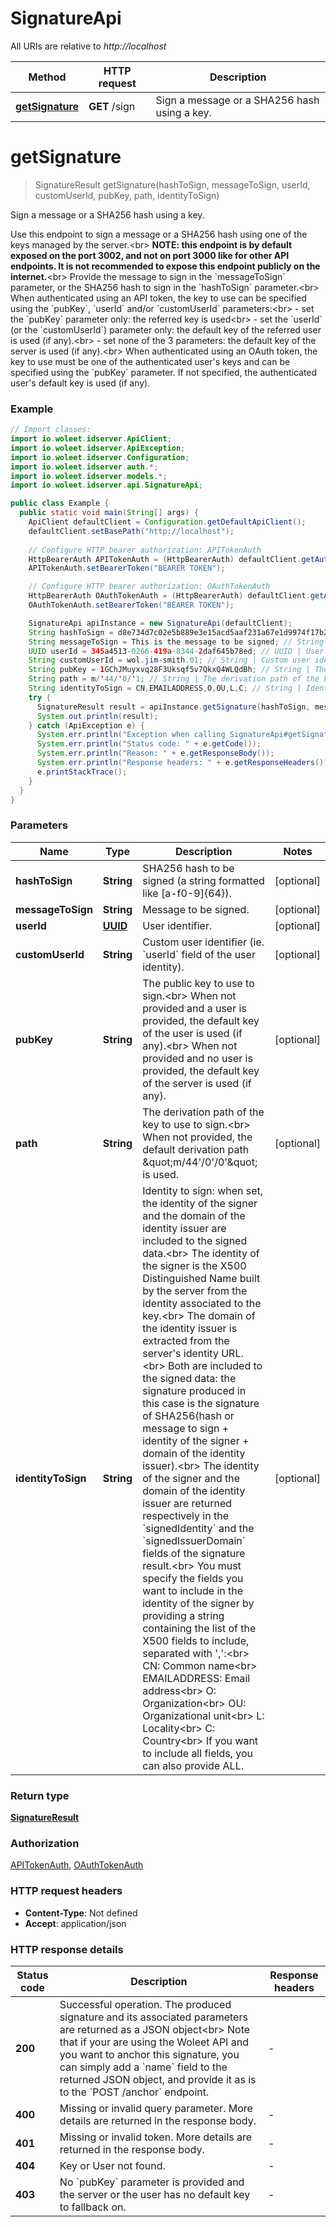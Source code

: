 # SignatureApi

All URIs are relative to *http://localhost*

Method | HTTP request | Description
------------- | ------------- | -------------
[**getSignature**](SignatureApi.md#getSignature) | **GET** /sign | Sign a message or a SHA256 hash using a key.


<a name="getSignature"></a>
# **getSignature**
> SignatureResult getSignature(hashToSign, messageToSign, userId, customUserId, pubKey, path, identityToSign)

Sign a message or a SHA256 hash using a key.

Use this endpoint to sign a message or a SHA256 hash using one of the keys managed by the server.&lt;br&gt; **NOTE: this endpoint is by default exposed on the port 3002, and not on port 3000 like for other API endpoints. It is not recommended to expose this endpoint publicly on the internet.**&lt;br&gt; Provide the message to sign in the &#x60;messageToSign&#x60; parameter, or the SHA256 hash to sign in the &#x60;hashToSign&#x60; parameter.&lt;br&gt; When authenticated using an API token, the key to use can be specified using the &#x60;pubKey&#x60;, &#x60;userId&#x60; and/or &#x60;customUserId&#x60; parameters:&lt;br&gt; - set the &#x60;pubKey&#x60; parameter only: the referred key is used&lt;br&gt; - set the &#x60;userId&#x60; (or the &#x60;customUserId&#x60;) parameter only: the default key of the referred user is used (if any).&lt;br&gt; - set none of the 3 parameters: the default key of the server is used (if any).&lt;br&gt; When authenticated using an OAuth token, the key to use must be one of the authenticated user&#39;s keys and can be specified using the &#x60;pubKey&#x60; parameter. If not specified, the authenticated user&#39;s default key is used (if any). 

### Example
```java
// Import classes:
import io.woleet.idserver.ApiClient;
import io.woleet.idserver.ApiException;
import io.woleet.idserver.Configuration;
import io.woleet.idserver.auth.*;
import io.woleet.idserver.models.*;
import io.woleet.idserver.api.SignatureApi;

public class Example {
  public static void main(String[] args) {
    ApiClient defaultClient = Configuration.getDefaultApiClient();
    defaultClient.setBasePath("http://localhost");
    
    // Configure HTTP bearer authorization: APITokenAuth
    HttpBearerAuth APITokenAuth = (HttpBearerAuth) defaultClient.getAuthentication("APITokenAuth");
    APITokenAuth.setBearerToken("BEARER TOKEN");

    // Configure HTTP bearer authorization: OAuthTokenAuth
    HttpBearerAuth OAuthTokenAuth = (HttpBearerAuth) defaultClient.getAuthentication("OAuthTokenAuth");
    OAuthTokenAuth.setBearerToken("BEARER TOKEN");

    SignatureApi apiInstance = new SignatureApi(defaultClient);
    String hashToSign = d8e734d7c02e5b889e3e15acd5aaf231a67e1d9974f17b2c907148c4f4a7f975; // String | SHA256 hash to be signed (a string formatted like [a-f0-9]{64}).
    String messageToSign = This is the message to be signed; // String | Message to be signed.
    UUID userId = 345a4513-0266-419a-8344-2daf645b78ed; // UUID | User identifier.
    String customUserId = wol.jim-smith.01; // String | Custom user identifier (ie. `userId` field of the user identity).
    String pubKey = 1GChJMuyxvq28F3Uksqf5v7QkxQ4WLQdBh; // String | The public key to use to sign.<br> When not provided and a user is provided, the default key of the user is used (if any).<br> When not provided and no user is provided, the default key of the server is used (if any). 
    String path = m/'44/'0/'1; // String | The derivation path of the key to use to sign.<br> When not provided, the default derivation path \"m/44'/0'/0'\" is used. 
    String identityToSign = CN,EMAILADDRESS,O,OU,L,C; // String | Identity to sign: when set, the identity of the signer and the domain of the identity issuer are included to the signed data.<br> The identity of the signer is the X500 Distinguished Name built by the server from the identity associated to the key.<br> The domain of the identity issuer is extracted from the server's identity URL.<br> Both are included to the signed data: the signature produced in this case is the signature of SHA256(hash or message to sign + identity of the signer + domain of the identity issuer).<br> The identity of the signer and the domain of the identity issuer are returned respectively in the `signedIdentity` and the `signedIssuerDomain` fields of the signature result.<br> You must specify the fields you want to include in the identity of the signer by providing a string containing the list of the X500 fields to include, separated with ',':<br>   CN: Common name<br>   EMAILADDRESS: Email address<br>   O: Organization<br>   OU: Organizational unit<br>   L: Locality<br>   C: Country<br> If you want to include all fields, you can also provide ALL. 
    try {
      SignatureResult result = apiInstance.getSignature(hashToSign, messageToSign, userId, customUserId, pubKey, path, identityToSign);
      System.out.println(result);
    } catch (ApiException e) {
      System.err.println("Exception when calling SignatureApi#getSignature");
      System.err.println("Status code: " + e.getCode());
      System.err.println("Reason: " + e.getResponseBody());
      System.err.println("Response headers: " + e.getResponseHeaders());
      e.printStackTrace();
    }
  }
}
```

### Parameters

Name | Type | Description  | Notes
------------- | ------------- | ------------- | -------------
 **hashToSign** | **String**| SHA256 hash to be signed (a string formatted like [a-f0-9]{64}). | [optional]
 **messageToSign** | **String**| Message to be signed. | [optional]
 **userId** | [**UUID**](.md)| User identifier. | [optional]
 **customUserId** | **String**| Custom user identifier (ie. &#x60;userId&#x60; field of the user identity). | [optional]
 **pubKey** | **String**| The public key to use to sign.&lt;br&gt; When not provided and a user is provided, the default key of the user is used (if any).&lt;br&gt; When not provided and no user is provided, the default key of the server is used (if any).  | [optional]
 **path** | **String**| The derivation path of the key to use to sign.&lt;br&gt; When not provided, the default derivation path \&quot;m/44&#39;/0&#39;/0&#39;\&quot; is used.  | [optional]
 **identityToSign** | **String**| Identity to sign: when set, the identity of the signer and the domain of the identity issuer are included to the signed data.&lt;br&gt; The identity of the signer is the X500 Distinguished Name built by the server from the identity associated to the key.&lt;br&gt; The domain of the identity issuer is extracted from the server&#39;s identity URL.&lt;br&gt; Both are included to the signed data: the signature produced in this case is the signature of SHA256(hash or message to sign + identity of the signer + domain of the identity issuer).&lt;br&gt; The identity of the signer and the domain of the identity issuer are returned respectively in the &#x60;signedIdentity&#x60; and the &#x60;signedIssuerDomain&#x60; fields of the signature result.&lt;br&gt; You must specify the fields you want to include in the identity of the signer by providing a string containing the list of the X500 fields to include, separated with &#39;,&#39;:&lt;br&gt;   CN: Common name&lt;br&gt;   EMAILADDRESS: Email address&lt;br&gt;   O: Organization&lt;br&gt;   OU: Organizational unit&lt;br&gt;   L: Locality&lt;br&gt;   C: Country&lt;br&gt; If you want to include all fields, you can also provide ALL.  | [optional]

### Return type

[**SignatureResult**](SignatureResult.md)

### Authorization

[APITokenAuth](../README.md#APITokenAuth), [OAuthTokenAuth](../README.md#OAuthTokenAuth)

### HTTP request headers

 - **Content-Type**: Not defined
 - **Accept**: application/json

### HTTP response details
| Status code | Description | Response headers |
|-------------|-------------|------------------|
**200** | Successful operation. The produced signature and its associated parameters are returned as a JSON object&lt;br&gt; Note that if your are using the Woleet API and you want to anchor this signature, you can simply add a &#x60;name&#x60; field to the returned JSON object, and provide it as is to the &#x60;POST /anchor&#x60; endpoint.  |  -  |
**400** | Missing or invalid query parameter. More details are returned in the response body. |  -  |
**401** | Missing or invalid token. More details are returned in the response body. |  -  |
**404** | Key or User not found. |  -  |
**403** | No &#x60;pubKey&#x60; parameter is provided and the server or the user has no default key to fallback on. |  -  |

